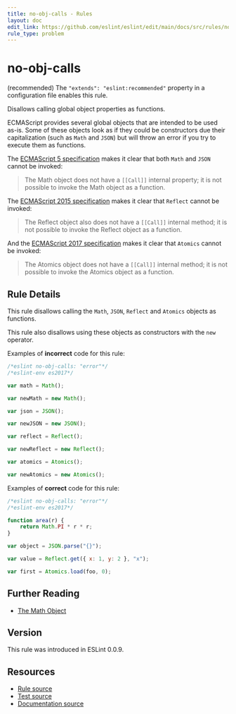 ```yaml
---
title: no-obj-calls - Rules
layout: doc
edit_link: https://github.com/eslint/eslint/edit/main/docs/src/rules/no-obj-calls.md
rule_type: problem
---
```

<!-- Note: No pull requests accepted for this file. See README.md in the root directory for details. -->

# no-obj-calls

(recommended) The `"extends": "eslint:recommended"` property in a configuration file enables this rule.

Disallows calling global object properties as functions.

ECMAScript provides several global objects that are intended to be used as-is. Some of these objects look as if they could be constructors due their capitalization (such as `Math` and `JSON`) but will throw an error if you try to execute them as functions.

The [ECMAScript 5 specification](https://es5.github.io/#x15.8) makes it clear that both `Math` and `JSON` cannot be invoked:

> The Math object does not have a `[[Call]]` internal property; it is not possible to invoke the Math object as a function.

The [ECMAScript 2015 specification](https://www.ecma-international.org/ecma-262/6.0/index.html#sec-reflect-object) makes it clear that `Reflect` cannot be invoked:

> The Reflect object also does not have a `[[Call]]` internal method; it is not possible to invoke the Reflect object as a function.

And the [ECMAScript 2017 specification](https://www.ecma-international.org/ecma-262/8.0/index.html#sec-atomics-object) makes it clear that `Atomics` cannot be invoked:

> The Atomics object does not have a `[[Call]]` internal method; it is not possible to invoke the Atomics object as a function.

## Rule Details

This rule disallows calling the `Math`, `JSON`, `Reflect` and `Atomics` objects as functions.

This rule also disallows using these objects as constructors with the `new` operator.

Examples of **incorrect** code for this rule:

```js
/*eslint no-obj-calls: "error"*/
/*eslint-env es2017*/

var math = Math();

var newMath = new Math();

var json = JSON();

var newJSON = new JSON();

var reflect = Reflect();

var newReflect = new Reflect();

var atomics = Atomics();

var newAtomics = new Atomics();
```

Examples of **correct** code for this rule:

```js
/*eslint no-obj-calls: "error"*/
/*eslint-env es2017*/

function area(r) {
    return Math.PI * r * r;
}

var object = JSON.parse("{}");

var value = Reflect.get({ x: 1, y: 2 }, "x");

var first = Atomics.load(foo, 0);
```

## Further Reading

* [The Math Object](https://es5.github.io/#x15.8)

## Version

This rule was introduced in ESLint 0.0.9.

## Resources

* [Rule source](https://github.com/eslint/eslint/tree/HEAD/lib/rules/no-obj-calls.js)
* [Test source](https://github.com/eslint/eslint/tree/HEAD/tests/lib/rules/no-obj-calls.js)
* [Documentation source](https://github.com/eslint/eslint/tree/HEAD/docs/src/rules/no-obj-calls.md)
